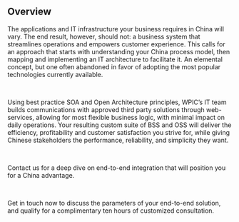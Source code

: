 ## Overview

The applications and IT infrastructure your business requires in China will vary. The end result, however, should not: a business system that streamlines operations and empowers customer experience. This calls for an approach that starts with understanding your China process model, then mapping and implementing an IT architecture to facilitate it. An elemental concept, but one often abandoned in favor of adopting the most popular technologies currently available.

&#xA0;

Using best practice SOA and Open Architecture principles, WPIC&#x2019;s IT team builds communications with approved third party solutions through web-services, allowing for most flexible business logic, with minimal impact on daily operations. Your resulting custom suite of BSS and OSS will deliver the efficiency, profitability and customer satisfaction you strive for, while giving Chinese stakeholders the performance, reliability, and simplicity they want.

&#xA0;

Contact us for a deep dive on end-to-end integration that will position you for a China advantage.

&#xA0;

Get in touch now to discuss the parameters of your end-to-end solution, and qualify for a complimentary ten hours of customized consultation.